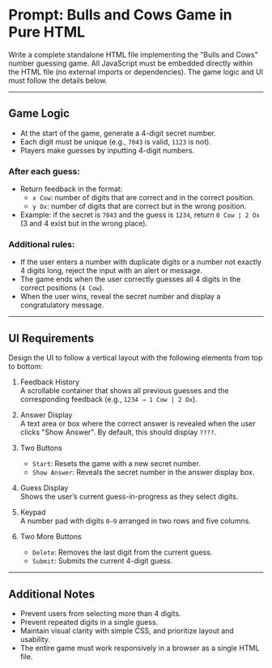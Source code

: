 # Prompt: Bulls and Cows Game in Pure HTML

Write a complete standalone HTML file implementing the "Bulls and Cows" number guessing game. All JavaScript must be embedded directly within the HTML file (no external imports or dependencies). The game logic and UI must follow the details below.

---

## Game Logic

- At the start of the game, generate a 4-digit secret number.
- Each digit must be unique (e.g., `7043` is valid, `1123` is not).
- Players make guesses by inputting 4-digit numbers.

### After each guess:

- Return feedback in the format:
  - `x Cow`: number of digits that are correct and in the correct position.
  - `y Ox`: number of digits that are correct but in the wrong position.
- Example: if the secret is `7043` and the guess is `1234`, return `0 Cow | 2 Ox` (3 and 4 exist but in the wrong place).

### Additional rules:

- If the user enters a number with duplicate digits or a number not exactly 4 digits long, reject the input with an alert or message.
- The game ends when the user correctly guesses all 4 digits in the correct positions (`4 Cow`).
- When the user wins, reveal the secret number and display a congratulatory message.

---

## UI Requirements

Design the UI to follow a vertical layout with the following elements from top to bottom:

1. Feedback History  
   A scrollable container that shows all previous guesses and the corresponding feedback (e.g., `1234 → 1 Cow | 2 Ox`).

2. Answer Display  
   A text area or box where the correct answer is revealed when the user clicks "Show Answer". By default, this should display `????`.

3. Two Buttons  
   - `Start`: Resets the game with a new secret number.  
   - `Show Answer`: Reveals the secret number in the answer display box.

4. Guess Display  
   Shows the user’s current guess-in-progress as they select digits.

5. Keypad  
   A number pad with digits `0–9` arranged in two rows and five columns.

6. Two More Buttons  
   - `Delete`: Removes the last digit from the current guess.  
   - `Submit`: Submits the current 4-digit guess.

---

## Additional Notes

- Prevent users from selecting more than 4 digits.
- Prevent repeated digits in a single guess.
- Maintain visual clarity with simple CSS, and prioritize layout and usability.
- The entire game must work responsively in a browser as a single HTML file.
